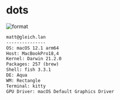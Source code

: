
# dots

![format](https://github.com/gleich/dots/workflows/format/badge.svg)

```txt
matt@gleich.lan 
--------------- 
OS: macOS 12.1 arm64 
Host: MacBookPro18,4 
Kernel: Darwin 21.2.0 
Packages: 257 (brew) 
Shell: fish 3.3.1 
DE: Aqua 
WM: Rectangle 
Terminal: kitty 
GPU Driver: macOS Default Graphics Driver 
```
